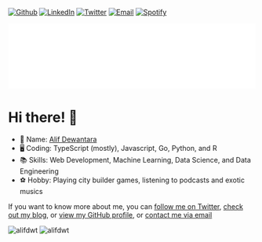 [![Github](https://img.shields.io/badge/Github-black?style=for-the-badge&logo=github&logoColor=white)](https://github.com/alifdwt)
[![LinkedIn](https://img.shields.io/badge/LinkedIn-black?style=for-the-badge&logo=linkedin&logoColor=white)](https://www.linkedin.com/in/alifdwt/)
[![Twitter](https://img.shields.io/badge/Twitter-black?style=for-the-badge&logo=twitter&logoColor=white)](https://twitter.com/alifdwt)
[![Email](https://img.shields.io/badge/Email-black?style=for-the-badge&logo=gmail&logoColor=white)](mailto:aputradewantara@gmail.com)
[![Spotify](https://img.shields.io/badge/Spotify-black?style=for-the-badge&logo=Spotify&logoColor=white)](https://open.spotify.com/user/alifpd?si=c196eedab9c94c3f)

![alifdwt](readmebox-alifdwt.svg)

# Hi there! 👋

- 👨 Name: [Alif Dewantara](https://github.com/alifdwt)
- 🖥️ Coding: TypeScript (mostly), Javascript, Go, Python, and R
- 📚 Skills: Web Development, Machine Learning, Data Science, and Data Engineering
- ⚽ Hobby: Playing city builder games, listening to podcasts and exotic musics

If you want to know more about me, you can [follow me on Twitter](https://twitter.com/alifdwt), [check out my blog](https://alifdwt.github.io), or [view my GitHub profile](https://github.com/alifdwt), or [contact me via email](mailto:aputradewantara@gmail.com)

![alifdwt](https://github-readme-stats.vercel.app/api?username=alifdwt&rank_icon=github&theme=tokyonight)
![alifdwt](https://github-readme-stats.vercel.app/api/wakatime?username=alifdwt&layout=compact&theme=tokyonight&langs_count=10)
